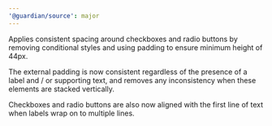 ```yaml
---
'@guardian/source': major
---
```


Applies consistent spacing around checkboxes and radio buttons by removing conditional styles and using padding to ensure minimum height of 44px.

The external padding is now consistent regardless of the presence of a label and / or supporting text, and removes any inconsistency when these elements are stacked vertically.

Checkboxes and radio buttons are also now aligned with the first line of text when labels wrap on to multiple lines.
